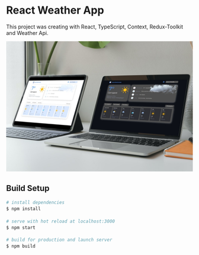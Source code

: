 # React Weather App

This project was creating with React, TypeScript, Context, Redux-Toolkit and Weather Api.

![Image alt](https://github.com/MaxLisyanskiy/ReactWeatherApp/raw/main/src/assets/images/githubmockup.jpg)

## Build Setup

```bash
# install dependencies
$ npm install

# serve with hot reload at localhost:3000
$ npm start

# build for production and launch server
$ npm build
```

